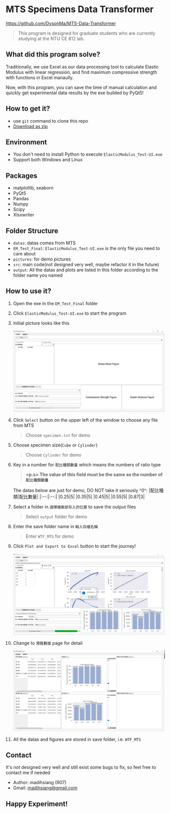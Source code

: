 # MTS Specimens Data Transformer

https://github.com/DysonMa/MTS-Data-Transformer

>This program is designed for graduate students who are currently studying at the NTU CE 812 lab.

## What did this program solve?

Traditionally, we use Excel as our data processing tool to calculate Elastic Modulus with linear regression, and find maximum compressive strength with functions in Excel manaully. 

Now, with this program, you can save the time of manual calculation and quickly get experimental data results by the exe builded by PyQt5!

## How to get it?

- use `git` command to clone this repo
- [Download as zip](https://github.com/DysonMa/MTS-Data-Transformer/archive/refs/heads/main.zip)
 
## Environment

- You don't need to install Python to execute `ElasticModulus_Test-UI.exe`
- Support both Windows and Linux

## Packages

- matplotlib, seaborn
- PyQt5
- Pandas
- Numpy
- Scipy
- Xlsxwriter

## Folder Structure

- `datas`: datas comes from MTS
- `EM_Test_Final`: `ElasticModulus_Test-UI.exe` is the only file you need to care about
- `pictures`: for demo pictures
- `src`: main code(not designed very well, maybe refactor it in the future)
- `output`: All the datas and plots are listed in this folder according to the folder name you named

## How to use it?

1. Open the exe in the `EM_Test_Final` folder
2. Click `ElasticModulus_Test-UI.exe` to start the program
3. Initial picture looks like this 

    ![demo1](./pictures/demo1.PNG)

4. Click `Select` button on the upper left of the window to choose any file from MTS

    > Choose `specimen.txt` for demo

5. Choose specimen size(`Cube` or `Cylinder`)

    > Choose `Cylinder` for demo

6. Key in a number for `配比種類數量` which means the numbers of ratio type 

    > **<p.s> The value of this field must be the same as the number of `配比種類數量`** 

    The datas below are just for demo, DO NOT take it seriously ^0^: 
    |配比種類|配比數量|
    |:--:|:--:|
    |0.25|5|
    |0.35|5|
    |0.45|5|
    |0.55|5|
    |0.87|3|

7. Select a folder in `選擇檔案欲存入的位置` to save the output files

    > Select `output` folder for demo

8. Enter the save folder name in `輸入存檔名稱`
    > Enter `WTF_MTS` for demo

9. Click `Plot and Export to Excel` button to start the journey!

    ![demo2](./pictures/demo2.PNG)

10. Change to `預覽數據` page for detail

    ![demo3](./pictures/demo3.PNG)

11. All the datas and figures are stored in save folder, i.e. `WTF_MTS`

## Contact

It's not designed very well and still exist some bugs to fix, so feel free to contact me if needed

- Author: madihsiang (R07)
- Gmail: madihsiang@gmail.com

## Happy Experiment!
